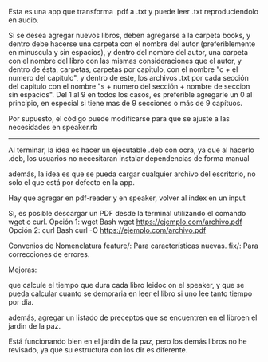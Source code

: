 Esta es una app que transforma .pdf a .txt y puede leer .txt reproduciendolo en audio.

Si se desea agregar nuevos libros, deben agregarse a la carpeta books, y dentro debe hacerse una carpeta con el nombre del autor (preferiblemente en minuscula y sin espacios), y dentro del nombre del autor, una carpeta con el nombre del libro con las mismas consideraciones que el autor, y dentro de ésta, carpetas, carpetas por capitulo, con el nombre "c + el numero del capítulo", y dentro de este, los archivos .txt por cada sección del capitulo con el nombre "s + numero del sección + nombre de seccion sin espacios". Del 1 al 9 en todos los casos, es preferible agregarle un 0 al principio, en especial si tiene mas de 9 secciones o más de 9 capítuos.

Por supuesto, el código puede modificarse para que se ajuste a las necesidades en speaker.rb

---------------------------


Al terminar, la idea es hacer un ejecutable .deb con ocra, ya que al hacerlo .deb, los usuarios no necesitaran instalar dependencias de forma manual

además, la idea es que se pueda cargar cualquier archivo del escritorio, no solo el que está por defecto en la app.

Hay que agregar en pdf-reader y en speaker, volver al index en un input


Sí, es posible descargar un PDF desde la terminal utilizando el comando wget o curl.
Opción 1: wget
Bash
wget https://ejemplo.com/archivo.pdf
Opción 2: curl
Bash
curl -O https://ejemplo.com/archivo.pdf


Convenios de Nomenclatura
feature/: Para características nuevas.
fix/: Para correcciones de errores.

Mejoras:

que calcule el tiempo que dura cada libro leidoc on el speaker, y que se pueda calcular cuanto se demoraria en leer el libro si uno lee tanto tiempo por día.

además, agregar un listado de preceptos que se encuentren en el libroen el jardin de la paz.

Está funcionando bien en el jardín de la paz, pero los demás libros no he revisado, ya que su estructura con los dir es diferente.
